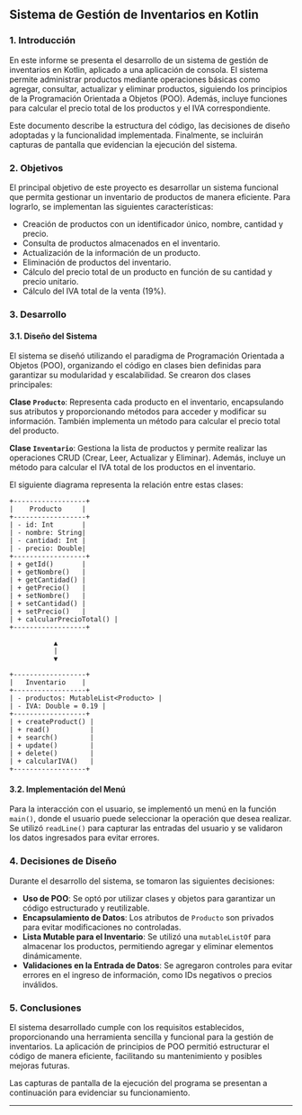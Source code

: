 ## Sistema de Gestión de Inventarios en Kotlin

### 1. Introducción

En este informe se presenta el desarrollo de un sistema de gestión de inventarios en Kotlin, aplicado a una aplicación de consola. El sistema permite administrar productos mediante operaciones básicas como agregar, consultar, actualizar y eliminar productos, siguiendo los principios de la Programación Orientada a Objetos (POO). Además, incluye funciones para calcular el precio total de los productos y el IVA correspondiente.

Este documento describe la estructura del código, las decisiones de diseño adoptadas y la funcionalidad implementada. Finalmente, se incluirán capturas de pantalla que evidencian la ejecución del sistema.

### 2. Objetivos

El principal objetivo de este proyecto es desarrollar un sistema funcional que permita gestionar un inventario de productos de manera eficiente. Para lograrlo, se implementan las siguientes características:

- Creación de productos con un identificador único, nombre, cantidad y precio.
- Consulta de productos almacenados en el inventario.
- Actualización de la información de un producto.
- Eliminación de productos del inventario.
- Cálculo del precio total de un producto en función de su cantidad y precio unitario.
- Cálculo del IVA total de la venta (19%).

### 3. Desarrollo

#### 3.1. Diseño del Sistema

El sistema se diseñó utilizando el paradigma de Programación Orientada a Objetos (POO), organizando el código en clases bien definidas para garantizar su modularidad y escalabilidad. Se crearon dos clases principales:

**Clase `Producto`**: Representa cada producto en el inventario, encapsulando sus atributos y proporcionando métodos para acceder y modificar su información. También implementa un método para calcular el precio total del producto.

**Clase `Inventario`**: Gestiona la lista de productos y permite realizar las operaciones CRUD (Crear, Leer, Actualizar y Eliminar). Además, incluye un método para calcular el IVA total de los productos en el inventario.

El siguiente diagrama representa la relación entre estas clases:

```
+------------------+
|    Producto     |
+------------------+
| - id: Int       |
| - nombre: String|
| - cantidad: Int |
| - precio: Double|
+------------------+
| + getId()       |
| + getNombre()   |
| + getCantidad() |
| + getPrecio()   |
| + setNombre()   |
| + setCantidad() |
| + setPrecio()   |
| + calcularPrecioTotal() |
+------------------+

           ▲
           |
           ▼

+------------------+
|   Inventario    |
+------------------+
| - productos: MutableList<Producto> |
| - IVA: Double = 0.19 |
+------------------+
| + createProduct() |
| + read()          |
| + search()        |
| + update()        |
| + delete()        |
| + calcularIVA()   |
+------------------+
```

#### 3.2. Implementación del Menú

Para la interacción con el usuario, se implementó un menú en la función `main()`, donde el usuario puede seleccionar la operación que desea realizar. Se utilizó `readLine()` para capturar las entradas del usuario y se validaron los datos ingresados para evitar errores.

### 4. Decisiones de Diseño

Durante el desarrollo del sistema, se tomaron las siguientes decisiones:

- **Uso de POO**: Se optó por utilizar clases y objetos para garantizar un código estructurado y reutilizable.
- **Encapsulamiento de Datos**: Los atributos de `Producto` son privados para evitar modificaciones no controladas.
- **Lista Mutable para el Inventario**: Se utilizó una `mutableListOf` para almacenar los productos, permitiendo agregar y eliminar elementos dinámicamente.
- **Validaciones en la Entrada de Datos**: Se agregaron controles para evitar errores en el ingreso de información, como IDs negativos o precios inválidos.

### 5. Conclusiones

El sistema desarrollado cumple con los requisitos establecidos, proporcionando una herramienta sencilla y funcional para la gestión de inventarios. La aplicación de principios de POO permitió estructurar el código de manera eficiente, facilitando su mantenimiento y posibles mejoras futuras.

Las capturas de pantalla de la ejecución del programa se presentan a continuación para evidenciar su funcionamiento.

---


